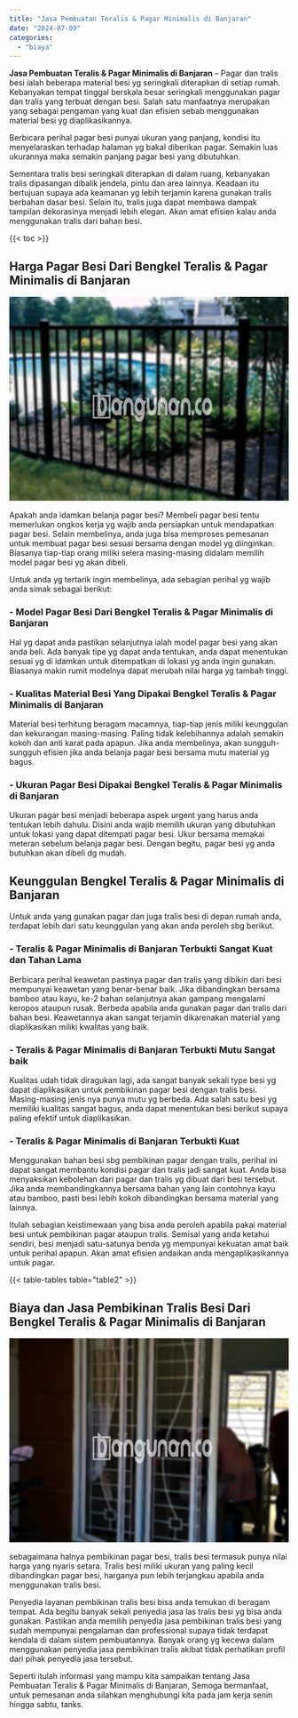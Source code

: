 ```yaml
---
title: "Jasa Pembuatan Teralis & Pagar Minimalis di Banjaran"
date: "2024-07-09"
categories: 
  - "biaya"
---
```


**Jasa Pembuatan Teralis & Pagar Minimalis di Banjaran** – Pagar dan tralis besi ialah beberapa material besi yg seringkali diterapkan di setiap rumah. Kebanyakan tempat tinggal berskala besar seringkali menggunakan pagar dan tralis yang terbuat dengan besi. Salah satu manfaatnya merupakan yang sebagai pengaman yang kuat dan efisien sebab menggunakan material besi yg diaplikasikannya.

Berbicara perihal pagar besi punyai ukuran yang panjang, kondisi itu menyelaraskan terhadap halaman yg bakal diberikan pagar. Semakin luas ukurannya maka semakin panjang pagar besi yang dibutuhkan.

Sementara tralis besi seringkali diterapkan di dalam ruang, kebanyakan tralis dipasangan dibalik jendela, pintu dan area lainnya. Keadaan itu bertujuan supaya ada keamanan yg lebih terjamin karena gunakan tralis berbahan dasar besi. Selain itu, tralis juga dapat membawa dampak tampilan dekorasinya menjadi lebih elegan. Akan amat efisien kalau anda menggunakan tralis dari bahan besi.

{{< toc >}}

## Harga Pagar Besi Dari Bengkel Teralis & Pagar Minimalis di Banjaran

![Jasa Pembuatan Teralis & Pagar Minimalis di Banjaran](/images/pagar-minimalis-murah-04.png)

Apakah anda idamkan belanja pagar besi? Membeli pagar besi tentu memerlukan ongkos kerja yg wajib anda persiapkan untuk mendapatkan pagar besi. Selain membelinya, anda juga bisa memproses pemesanan untuk membuat pagar besi sesuai bersama dengan model yg diinginkan. Biasanya tiap-tiap orang miliki selera masing-masing didalam memilih model pagar besi yg akan dibeli.

Untuk anda yg tertarik ingin membelinya, ada sebagian perihal yg wajib anda simak sebagai berikut:
### \- Model Pagar Besi Dari Bengkel Teralis & Pagar Minimalis di Banjaran

Hal yg dapat anda pastikan selanjutnya ialah model pagar besi yang akan anda beli. Ada banyak tipe yg dapat anda tentukan, anda dapat menentukan sesuai yg di idamkan untuk ditempatkan di lokasi yg anda ingin gunakan. Biasanya makin rumit modelnya dapat merubah nilai harga yg tambah tinggi.

### \- Kualitas Material Besi Yang Dipakai Bengkel Teralis & Pagar Minimalis di Banjaran

Material besi terhitung beragam macamnya, tiap-tiap jenis miliki keunggulan dan kekurangan masing-masing. Paling tidak kelebihannya adalah semakin kokoh dan anti karat pada apapun. Jika anda membelinya, akan sungguh-sungguh efisien jika anda belanja pagar besi bersama mutu material yg bagus.

### \- Ukuran Pagar Besi Dipakai Bengkel Teralis & Pagar Minimalis di Banjaran

Ukuran pagar besi menjadi beberapa aspek urgent yang harus anda tentukan lebih dahulu. Disini anda wajib memilih ukuran yang dibutuhkan untuk lokasi yang dapat ditempati pagar besi. Ukur bersama memakai meteran sebelum belanja pagar besi. Dengan begitu, pagar besi yg anda butuhkan akan dibeli dg mudah.

## Keunggulan Bengkel Teralis & Pagar Minimalis di Banjaran

Untuk anda yang gunakan pagar dan juga tralis besi di depan rumah anda, terdapat lebih dari satu keunggulan yang akan anda peroleh sbg berikut.

### \- Teralis & Pagar Minimalis di Banjaran Terbukti Sangat Kuat dan Tahan Lama

Berbicara perihal keawetan pastinya pagar dan tralis yang dibikin dari besi mempunyai keawetan yang benar-benar baik. Jika dibandingkan bersama bamboo atau kayu, ke-2 bahan selanjutnya akan gampang mengalami keropos ataupun rusak. Berbeda apabila anda gunakan pagar dan tralis dari bahan besi. Keawetannya akan sangat terjamin dikarenakan material yang diaplikasikan miliki kwalitas yang baik.

### \- Teralis & Pagar Minimalis di Banjaran Terbukti Mutu Sangat baik

Kualitas udah tidak diragukan lagi, ada sangat banyak sekali type besi yg dapat diaplikasikan untuk pembikinan pagar besi dengan tralis besi. Masing-masing jenis nya punya mutu yg berbeda. Ada salah satu besi yg memiliki kualitas sangat bagus, anda dapat menentukan besi berikut supaya paling efektif untuk diaplikasikan.

### \- Teralis & Pagar Minimalis di Banjaran Terbukti Kuat

Menggunakan bahan besi sbg pembikinan pagar dengan tralis, perihal ini dapat sangat membantu kondisi pagar dan tralis jadi sangat kuat. Anda bisa menyaksikan kebolehan dari pagar dan tralis yg dibuat dari besi tersebut. Jika anda membandingkannya bersama bahan yang lain contohnya kayu atau bamboo, pasti besi lebih kokoh dibandingkan bersama material yang lainnya.

Itulah sebagian keistimewaan yang bisa anda peroleh apabila pakai material besi untuk pembikinan pagar ataupun tralis. Semisal yang anda ketahui sendiri, besi menjadi satu-satunya benda yg mempunyai kekuatan amat baik untuk perihal apapun. Akan amat efisien andaikan anda mengaplikasikannya untuk pagar.

{{< table-tables table="table2" >}}

## Biaya dan Jasa Pembikinan Tralis Besi Dari Bengkel Teralis & Pagar Minimalis di Banjaran

![Jasa Pembuatan Teralis & Pagar Minimalis di Banjaran](/images/teralis-minimalis-murah-33.png)

sebagaimana halnya pembikinan pagar besi, tralis besi termasuk punya nilai harga yang nyaris setara. Tralis besi miliki ukuran yang paling kecil dibandingkan pagar besi, harganya pun lebih terjangkau apabila anda menggunakan tralis besi.

Penyedia layanan pembikinan tralis besi bisa anda temukan di beragam tempat. Ada begitu banyak sekali penyedia jasa las tralis besi yg bisa anda gunakan. Pastikan anda memilih penyedia jasa pembikinan tralis besi yang sudah mempunyai pengalaman dan professional supaya tidak terdapat kendala di dalam sistem pembuatannya. Banyak orang yg kecewa dalam menggunakan penyedia jasa pembikinan tralis akibat tidak perhatikan profil dari pihak penyedia jasa tersebut.

Seperti itulah informasi yang mampu kita sampaikan tentang Jasa Pembuatan Teralis & Pagar Minimalis di Banjaran, Semoga bermanfaat, untuk pemesanan anda silahkan menghubungi kita pada jam kerja senin hingga sabtu, tanks.
